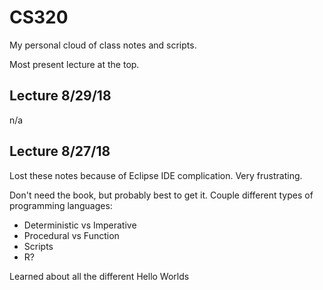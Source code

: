 # CS320
My personal cloud of class notes and scripts.

Most present lecture at the top.

## Lecture 8/29/18
n/a

## Lecture 8/27/18
Lost these notes because of Eclipse IDE complication. Very frustrating.

Don't need the book, but probably best to get it.
Couple different types of programming languages:
- Deterministic vs Imperative
- Procedural vs Function
- Scripts
- R?

Learned about all the different Hello Worlds
